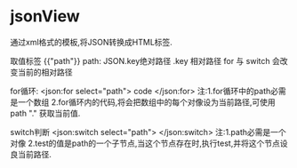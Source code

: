 jsonView
========

通过xml格式的模板,将JSON转换成HTML标签.

取值标签
{{"path"}}
path:
  JSON.key绝对路径
  .key 相对路径 for 与 switch 会改变当前的相对路径

for循环:
<json:for select="path">
  code
</json:for>
注:1.for循环中的path必需是一个数组
   2.for循环内的代码,将会把数组中的每个对像设为当前路径,可使用path "." 获取当前值.
   
switch判断
<json:switch select="path">
  <case test="value1">
  </case>
  <case test="value2">
  </case>
  <case test="value3">
  </case>
</json:switch>
注:1.path必需是一个对像
   2.test的值是path的一个子节点,当这个节点存在时,执行test,并将这个节点设良当前路径.

